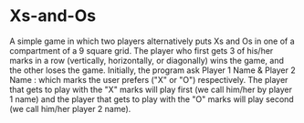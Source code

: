 # Xs-and-Os
A simple game in which two players alternatively puts Xs and Os in one of a compartment of a 9 square grid. 
The player who first gets 3 of his/her marks in a row (vertically, horizontally, or diagonally) wins the game, and the other loses the game.
Initially, the program ask Player 1 Name & Player 2 Name : which marks the user prefers ("X" or "O") respectively. The player that gets to play with the "X" marks will 
play first (we call him/her by player 1 name) and the player that gets to play with the "O" marks will play second (we call him/her player 2 name).
